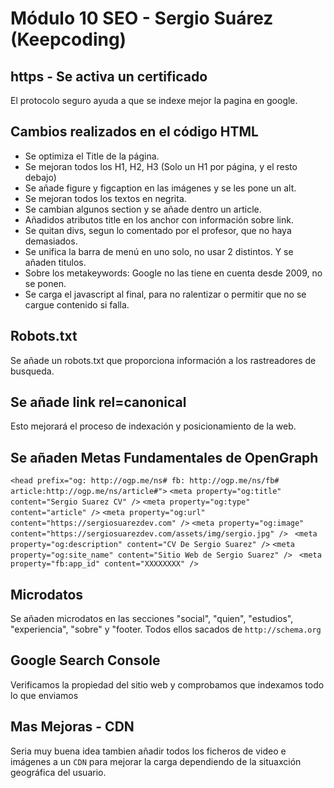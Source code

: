 # Módulo 10 SEO - Sergio Suárez (Keepcoding)


## https - Se activa un certificado
El protocolo seguro ayuda a que se indexe mejor la pagina en google.

## Cambios realizados en el código HTML

- Se optimiza el Title de la página.
- Se mejoran todos los H1, H2, H3 (Solo un H1 por página, y el resto debajo)
- Se añade figure y figcaption en las imágenes y se les pone un alt.
- Se mejoran todos los textos en negrita.
- Se cambian algunos section y se añade dentro un article.
- Añadidos atributos title en los anchor con información sobre link.
- Se quitan divs, segun lo comentado por el  profesor, que no haya demasiados.
- Se unifica la barra de menú en uno solo, no usar 2 distintos. Y se añaden titulos. 
- Sobre los metakeywords: Google no las tiene en cuenta desde 2009, no se ponen.
- Se carga el javascript al final, para no ralentizar o permitir que no se cargue contenido si falla.


## Robots.txt
Se añade un robots.txt  que proporciona información a los rastreadores de busqueda.

## Se añade link rel=canonical
Esto mejorará el proceso de indexación y posicionamiento de la web.


## Se añaden Metas Fundamentales de OpenGraph
`<head prefix="og: http://ogp.me/ns# fb: http://ogp.me/ns/fb# article:http://ogp.me/ns/article#">`
`<meta property="og:title" content="Sergio Suarez CV" />`
`<meta property="og:type" content="article" />`
`<meta property="og:url" content="https://sergiosuarezdev.com" />`
`<meta property="og:image" content="https://sergiosuarezdev.com/assets/img/sergio.jpg" /> `
`<meta property="og:description" content="CV De Sergio Suarez" />` 
`<meta property="og:site_name" content="Sitio Web de Sergio Suarez" /> `
`<meta property="fb:app_id" content="XXXXXXXX" />`

## Microdatos

Se añaden microdatos en las secciones "social", "quien", "estudios", "experiencia", "sobre" y "footer.
Todos ellos sacados de `http://schema.org`


## Google Search Console

Verificamos la propiedad del sitio web y comprobamos que indexamos todo lo que enviamos 


## Mas Mejoras - CDN

Seria muy buena idea tambien añadir todos los ficheros de video e imágenes a un `CDN` para mejorar la carga dependiendo de la situaxción geográfica del usuario.